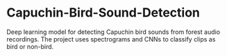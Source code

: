 # Capuchin-Bird-Sound-Detection
Deep learning model for detecting Capuchin bird sounds from forest audio recordings. The project uses spectrograms and CNNs to classify clips as bird or non-bird.

